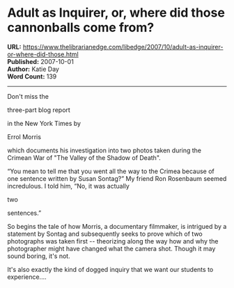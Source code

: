 # Adult as Inquirer, or, where did those cannonballs come from?

**URL:** https://www.thelibrarianedge.com/libedge/2007/10/adult-as-inquirer-or-where-did-those.html  
**Published:** 2007-10-01  
**Author:** Katie Day  
**Word Count:** 139

---

Don't miss the

three-part blog report

in the New York Times by

Errol Morris

which documents his investigation into two photos taken during the Crimean War of "The Valley of the Shadow of Death".

“You mean to tell me that you went all the way to the Crimea because of one sentence written by Susan Sontag?” My friend Ron Rosenbaum seemed incredulous. I told him, “No, it was actually

two

sentences.”

So begins the tale of how Morris, a documentary filmmaker, is intrigued by a statement by Sontag and subsequently seeks to prove which of two photographs was taken first -- theorizing along the way how and why the photographer might have changed what the camera shot.  Though it may sound boring, it's not.

It's also exactly the kind of dogged inquiry that we want our students to experience....
